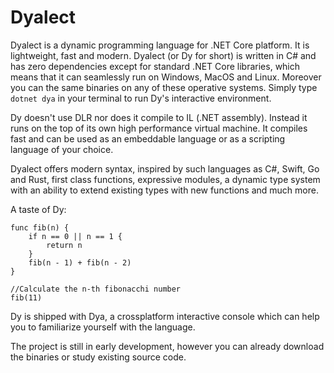 # Dyalect

Dyalect is a dynamic programming language for .NET Core platform.
It is lightweight, fast and modern. Dyalect (or Dy for short) is
written in C# and has zero dependencies except for standard .NET Core
libraries, which means that it can seamlessly run on Windows, MacOS
and Linux. Moreover you can the same binaries on any of these operative
systems. Simply type `dotnet dya` in your terminal to run Dy's
interactive environment.

Dy doesn't use DLR nor does it compile to IL (.NET assembly). Instead
it runs on the top of its own high performance virtual machine. It
compiles fast and can be used as an embeddable language or as a
scripting language of your choice.

Dyalect offers modern syntax, inspired by such languages as C#, Swift,
Go and Rust, first class functions, expressive modules, a dynamic type
system with an ability to extend existing types with new functions and
much more. 

A taste of Dy:

```
func fib(n) {
    if n == 0 || n == 1 {
        return n
    }
    fib(n - 1) + fib(n - 2)
}

//Calculate the n-th fibonacchi number
fib(11)
```

Dy is shipped with Dya, a crossplatform interactive console which can
help you to familiarize yourself with the language.

The project is still in early development, however you can already
download the binaries or study existing source code.